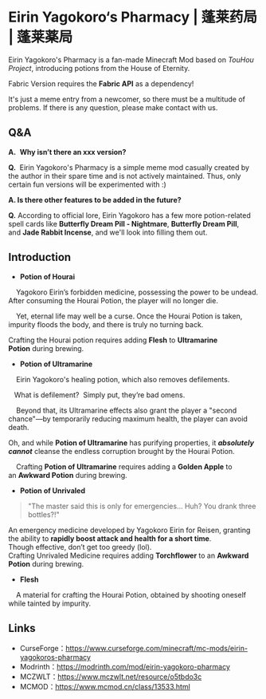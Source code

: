 # **Eirin Yagokoro‘s Pharmacy | 蓬莱药局 | 蓬莱薬局**


Eirin Yagokoro's Pharmacy is a fan-made Minecraft Mod based on _TouHou Project_, introducing potions from the House of Eternity.

Fabric Version requires the **Fabric API** as a dependency!

It's just a meme entry from a newcomer, so there must be a multitude of problems. If there is any question, please make contact with us.

## **Q&A**

**A.**  **Why isn’t there an xxx version?**

**Q.**  Eirin Yagokoro's Pharmacy is a simple meme mod casually created by the author in their spare time and is not actively maintained. Thus, only certain fun versions will be experimented with :)

**A. Is there other features to be added in the future?**

**Q.** According to official lore, Eirin Yagokoro has a few more potion-related spell cards like **Butterfly Dream Pill - Nightmare**, **Butterfly Dream Pill**, and **Jade Rabbit Incense**, and we'll look into filling them out.

## **Introduction** 

- **Potion of Hourai**

    Yagokoro Eirin’s forbidden medicine, possessing the power to be undead. After consuming the Hourai Potion, the player will no longer die.

    Yet, eternal life may well be a curse. Once the Hourai Potion is taken, impurity floods the body, and there is truly no turning back.

Crafting the Hourai potion requires adding **Flesh** to **Ultramarine Potion** during brewing.

- **Potion of Ultramarine**

    Eirin Yagokoro's healing potion, which also removes defilements. 

   What is defilement?  Simply put, they’re bad omens.

    Beyond that, its Ultramarine effects also grant the player a "second chance"—by temporarily reducing maximum health, the player can avoid death.

Oh, and while **Potion of Ultramarine** has purifying properties, it _**absolutely cannot**_ cleanse the endless corruption brought by the Hourai Potion.

    Crafting **Potion of Ultramarine** requires adding a **Golden Apple** to an **Awkward Potion** during brewing.

- **Potion of Unrivaled**

> "The master said this is only for emergencies... Huh? You drank three bottles?!"

An emergency medicine developed by Yagokoro Eirin for Reisen, granting the ability to **rapidly boost attack and health for a short time**.  
Though effective, don’t get too greedy (lol).  
Crafting Unrivaled Medicine requires adding **Torchflower** to an **Awkward Potion** during brewing.

- **Flesh**

    A material for crafting the Hourai Potion, obtained by shooting oneself while tainted by impurity.

## Links
- CurseForge：https://www.curseforge.com/minecraft/mc-mods/eirin-yagokoros-pharmacy
- Modrinth：https://modrinth.com/mod/eirin-yagokoro-pharmacy
- MCZWLT：https://www.mczwlt.net/resource/o5tbdo3c
- MCMOD：https://www.mcmod.cn/class/13533.html
